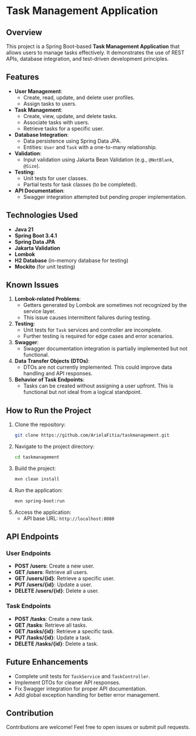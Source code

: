 # Task Management Application

## Overview

This project is a Spring Boot-based **Task Management Application** that allows users to manage tasks effectively. It demonstrates the use of REST APIs, database integration, and test-driven development principles.

## Features

- **User Management**:
    - Create, read, update, and delete user profiles.
    - Assign tasks to users.
- **Task Management**:
    - Create, view, update, and delete tasks.
    - Associate tasks with users.
    - Retrieve tasks for a specific user.
- **Database Integration**:
    - Data persistence using Spring Data JPA.
    - Entities: `User` and `Task` with a one-to-many relationship.
- **Validation**:
    - Input validation using Jakarta Bean Validation (e.g., `@NotBlank`, `@Size`).
- **Testing**:
    - Unit tests for user classes.
    - Partial tests for task classes (to be completed).
- **API Documentation**:
    - Swagger integration attempted but pending proper implementation.

## Technologies Used

- **Java 21**
- **Spring Boot 3.4.1**
- **Spring Data JPA**
- **Jakarta Validation**
- **Lombok**
- **H2 Database** (in-memory database for testing)
- **Mockito** (for unit testing)

## Known Issues

1. **Lombok-related Problems**:
    - Getters generated by Lombok are sometimes not recognized by the service layer.
    - This issue causes intermittent failures during testing.
2. **Testing**:
    - Unit tests for `Task` services and controller are incomplete.
    - Further testing is required for edge cases and error scenarios.
3. **Swagger**:
    - Swagger documentation integration is partially implemented but not functional.
4. **Data Transfer Objects (DTOs)**:
    - DTOs are not currently implemented. This could improve data handling and API responses.
5. **Behavior of Task Endpoints**:
    - Tasks can be created without assigning a user upfront. This is functional but not ideal from a logical standpoint.

## How to Run the Project

1. Clone the repository:
   ```bash
   git clone https://github.com/ArielaFitia/taskmanagement.git
   ```
2. Navigate to the project directory:
   ```bash
   cd taskmanagement
   ```
3. Build the project:
   ```bash
   mvn clean install
   ```
4. Run the application:
   ```bash
   mvn spring-boot:run
   ```
5. Access the application:
    - API base URL: `http://localhost:8080`

## API Endpoints

### User Endpoints
- **POST /users**: Create a new user.
- **GET /users**: Retrieve all users.
- **GET /users/{id}**: Retrieve a specific user.
- **PUT /users/{id}**: Update a user.
- **DELETE /users/{id}**: Delete a user.

### Task Endpoints
- **POST /tasks**: Create a new task.
- **GET /tasks**: Retrieve all tasks.
- **GET /tasks/{id}**: Retrieve a specific task.
- **PUT /tasks/{id}**: Update a task.
- **DELETE /tasks/{id}**: Delete a task.

## Future Enhancements

- Complete unit tests for `TaskService` and `TaskController`.
- Implement DTOs for cleaner API responses.
- Fix Swagger integration for proper API documentation.
- Add global exception handling for better error management.

## Contribution

Contributions are welcome! Feel free to open issues or submit pull requests.
